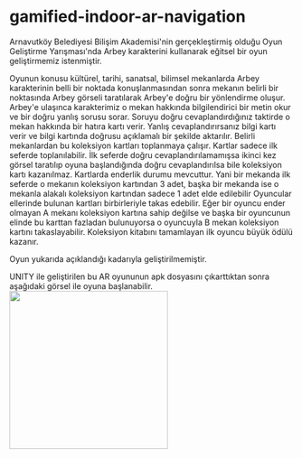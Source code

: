 # gamified-indoor-ar-navigation

Arnavutköy Belediyesi Bilişim Akademisi'nin gerçekleştirmiş olduğu Oyun Geliştirme Yarışması'nda Arbey karakterini kullanarak eğitsel bir oyun geliştirmemiz istenmiştir.

Oyunun konusu kültürel, tarihi, sanatsal, bilimsel mekanlarda Arbey karakterinin belli bir noktada konuşlanmasından sonra mekanın belirli bir noktasında Arbey görseli taratılarak Arbey'e doğru bir yönlendirme oluşur. Arbey'e ulaşınca karakterimiz o mekan hakkında bilgilendirici bir metin okur ve bir doğru yanlış sorusu sorar. Soruyu doğru cevaplandırdığınız taktirde o mekan hakkında bir hatıra kartı verir. Yanlış cevaplandırırsanız bilgi kartı verir ve bilgi kartında doğrusu açıklamalı bir şekilde aktarılır.
Belirli mekanlardan bu koleksiyon kartları toplanmaya çalışır. Kartlar sadece ilk seferde toplanılabilir. İlk seferde doğru cevaplandırılamamışsa ikinci kez görsel taratılıp oyuna başlandığında doğru cevaplandırılsa bile koleksiyon kartı kazanılmaz. Kartlarda enderlik durumu mevcuttur. Yani bir mekanda ilk seferde o mekanın koleksiyon kartından 3 adet, başka bir mekanda ise o mekanla alakalı koleksiyon kartından sadece 1 adet elde edilebilir
Oyuncular ellerinde bulunan kartları birbirleriyle takas edebilir. Eğer bir oyuncu ender olmayan A mekanı koleksiyon kartına sahip değilse ve başka bir oyuncunun elinde bu karttan fazladan bulunuyorsa o oyuncuyla B mekan koleksiyon kartını takaslayabilir.
Koleksiyon kitabını tamamlayan ilk oyuncu büyük ödülü kazanır.

Oyun yukarıda açıklandığı kadarıyla geliştirilmemiştir.

UNITY ile geliştirilen bu AR oyununun apk dosyasını çıkarttıktan sonra aşağıdaki görsel ile oyuna başlanabilir.
<img src="https://user-images.githubusercontent.com/35937773/193799369-0ef00b1a-7487-4176-a699-2209e5d8fc13.jpg" width="280" height="280">
